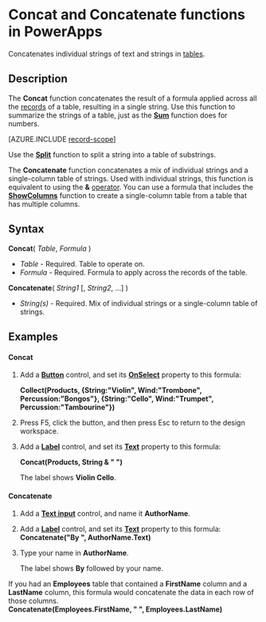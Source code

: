 <properties
	pageTitle="Concat and Concatenate functions | Microsoft PowerApps"
	description="Reference information, including syntax and examples, for the Concat and Concatenate functions in PowerApps"
	services=""
	suite="powerapps"
	documentationCenter="na"
	authors="gregli-msft"
	manager="anneta"
	editor=""
	tags=""/>

<tags
   ms.service="powerapps"
   ms.devlang="na"
   ms.topic="article"
   ms.tgt_pltfrm="na"
   ms.workload="na"
   ms.date="08/28/2017"
   ms.author="gregli"/>

# Concat and Concatenate functions in PowerApps #

Concatenates individual strings of text and strings in [tables](../working-with-tables.md).

## Description ##

The **Concat** function concatenates the result of a formula applied across all the [records](../working-with-tables.md#records) of a table, resulting in a single string. Use this function to summarize the strings of a table, just as the **[Sum](function-aggregates.md)** function does for numbers.

[AZURE.INCLUDE [record-scope](../../includes/record-scope.md)]

Use the [**Split**](function-split.md) function to split a string into a table of substrings.

The **Concatenate** function concatenates a mix of individual strings and a single-column table of strings. Used with individual strings, this function is equivalent to using the **&** [operator](operators.md). You can use a formula that includes the **[ShowColumns](function-table-shaping.md)** function to create a single-column table from a table that has multiple columns.

## Syntax ##

**Concat**( *Table*, *Formula* )

- *Table* - Required.  Table to operate on.
- *Formula* - Required.  Formula to apply across the records of the table.

**Concatenate**( *String1* [, *String2*, ...] )

- *String(s)* - Required.  Mix of individual strings or a single-column table of strings.

## Examples ##

#### Concat ####

1. Add a **[Button](../controls/control-button.md)** control, and set its **[OnSelect](../controls/properties-core.md)** property to this formula:

	**Collect(Products, {String:"Violin", Wind:"Trombone", Percussion:"Bongos"}, {String:"Cello", Wind:"Trumpet", Percussion:"Tambourine"})**

2. Press F5, click the button, and then press Esc to return to the design workspace.

3. Add a **[Label](../controls/control-text-box.md)** control, and set its **[Text](../controls/properties-core.md)** property to this formula:

	**Concat(Products, String & " ")**

	The label shows **Violin Cello**.

#### Concatenate ####

1. Add a **[Text input](../controls/control-text-input.md)** control, and name it **AuthorName**.

1. Add a **[Label](../controls/control-text-box.md)** control, and set its **[Text](../controls/properties-core.md)** property to this formula:<br>
**Concatenate("By ", AuthorName.Text)**

1. Type your name in **AuthorName**.

	The label shows **By** followed by your name.

If you had an **Employees** table that contained a **FirstName** column and a **LastName** column, this formula would concatenate the data in each row of those columns.
<br>**Concatenate(Employees.FirstName, " ", Employees.LastName)**
